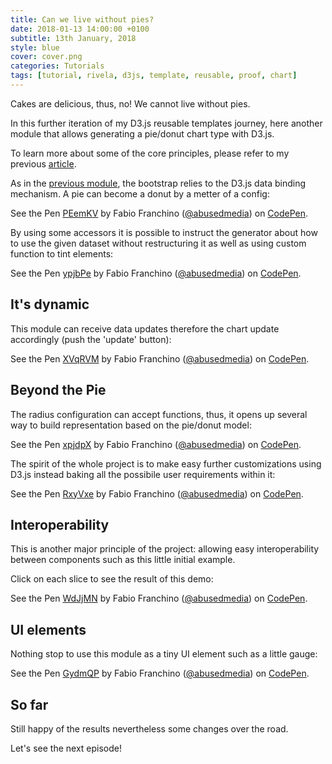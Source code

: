 ```yaml
---
title: Can we live without pies?
date: 2018-01-13 14:00:00 +0100
subtitle: 13th January, 2018
style: blue
cover: cover.png
categories: Tutorials
tags: [tutorial, rivela, d3js, template, reusable, proof, chart]
---
```


Cakes are delicious, thus, no! We cannot live without pies.

In this further iteration of my D3.js reusable templates journey, here another module that allows generating a pie/donut chart type with D3.js.

To learn more about some of the core principles, please refer to my previous [article](/blog/might-become-a-lib/).

As in the [previous module](/blog/might-become-a-lib/), the bootstrap relies to the D3.js data binding mechanism. A pie can become a donut by a metter of a config:

<p data-height="270" data-theme-id="light" data-slug-hash="PEemKV" data-default-tab="js,result" data-user="abusedmedia" data-embed-version="2" data-pen-title="PEemKV" class="codepen">See the Pen <a href="https://codepen.io/abusedmedia/pen/PEemKV/">PEemKV</a> by Fabio Franchino (<a href="https://codepen.io/abusedmedia">@abusedmedia</a>) on <a href="https://codepen.io">CodePen</a>.</p>

By using some accessors it is possible to instruct the generator about how to use the given dataset without restructuring it as well as using custom function to tint elements:

<p data-height="270" data-theme-id="light" data-slug-hash="ypjbPe" data-default-tab="js,result" data-user="abusedmedia" data-embed-version="2" data-pen-title="ypjbPe" class="codepen">See the Pen <a href="https://codepen.io/abusedmedia/pen/ypjbPe/">ypjbPe</a> by Fabio Franchino (<a href="https://codepen.io/abusedmedia">@abusedmedia</a>) on <a href="https://codepen.io">CodePen</a>.</p>

## It's dynamic

This module can receive data updates therefore the chart update accordingly (push the 'update' button):

<p data-height="290" data-theme-id="light" data-slug-hash="XVqRVM" data-default-tab="js,result" data-user="abusedmedia" data-embed-version="2" data-pen-title="XVqRVM" class="codepen">See the Pen <a href="https://codepen.io/abusedmedia/pen/XVqRVM/">XVqRVM</a> by Fabio Franchino (<a href="https://codepen.io/abusedmedia">@abusedmedia</a>) on <a href="https://codepen.io">CodePen</a>.</p>

## Beyond the Pie

The radius configuration can accept functions, thus, it opens up several way to build representation based on the pie/donut model:

<p data-height="270" data-theme-id="light" data-slug-hash="xpjdpX" data-default-tab="js,result" data-user="abusedmedia" data-embed-version="2" data-pen-title="xpjdpX" class="codepen">See the Pen <a href="https://codepen.io/abusedmedia/pen/xpjdpX/">xpjdpX</a> by Fabio Franchino (<a href="https://codepen.io/abusedmedia">@abusedmedia</a>) on <a href="https://codepen.io">CodePen</a>.</p>

The spirit of the whole project is to make easy further customizations using D3.js instead baking all the possibile user requirements within it:

<p data-height="270" data-theme-id="light" data-slug-hash="RxyVxe" data-default-tab="js,result" data-user="abusedmedia" data-embed-version="2" data-pen-title="RxyVxe" class="codepen">See the Pen <a href="https://codepen.io/abusedmedia/pen/RxyVxe/">RxyVxe</a> by Fabio Franchino (<a href="https://codepen.io/abusedmedia">@abusedmedia</a>) on <a href="https://codepen.io">CodePen</a>.</p>

## Interoperability

This is another major principle of the project: allowing easy interoperability between components such as this little initial example.

Click on each slice to see the result of this demo:

<p data-height="270" data-theme-id="light" data-slug-hash="WdJjMN" data-default-tab="js,result" data-user="abusedmedia" data-embed-version="2" data-pen-title="WdJjMN" class="codepen">See the Pen <a href="https://codepen.io/abusedmedia/pen/WdJjMN/">WdJjMN</a> by Fabio Franchino (<a href="https://codepen.io/abusedmedia">@abusedmedia</a>) on <a href="https://codepen.io">CodePen</a>.</p>

## UI elements

Nothing stop to use this module as a tiny UI element such as a little gauge:

<p data-height="290" data-theme-id="light" data-slug-hash="GydmQP" data-default-tab="js,result" data-user="abusedmedia" data-embed-version="2" data-pen-title="GydmQP" class="codepen">See the Pen <a href="https://codepen.io/abusedmedia/pen/GydmQP/">GydmQP</a> by Fabio Franchino (<a href="https://codepen.io/abusedmedia">@abusedmedia</a>) on <a href="https://codepen.io">CodePen</a>.</p>

## So far

Still happy of the results nevertheless some changes over the road. 

Let's see the next episode!

<script async src="https://production-assets.codepen.io/assets/embed/ei.js"></script>
